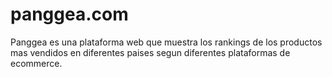 # panggea.com
Panggea es una plataforma web que muestra los rankings de los productos mas vendidos en diferentes paises segun diferentes plataformas de ecommerce.
